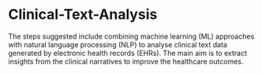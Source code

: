 # Clinical-Text-Analysis
The steps suggested include combining machine learning (ML) approaches with natural language processing (NLP) to analyse clinical text data generated by electronic health records (EHRs). The main aim is to extract insights from the clinical narratives to improve the healthcare outcomes.
